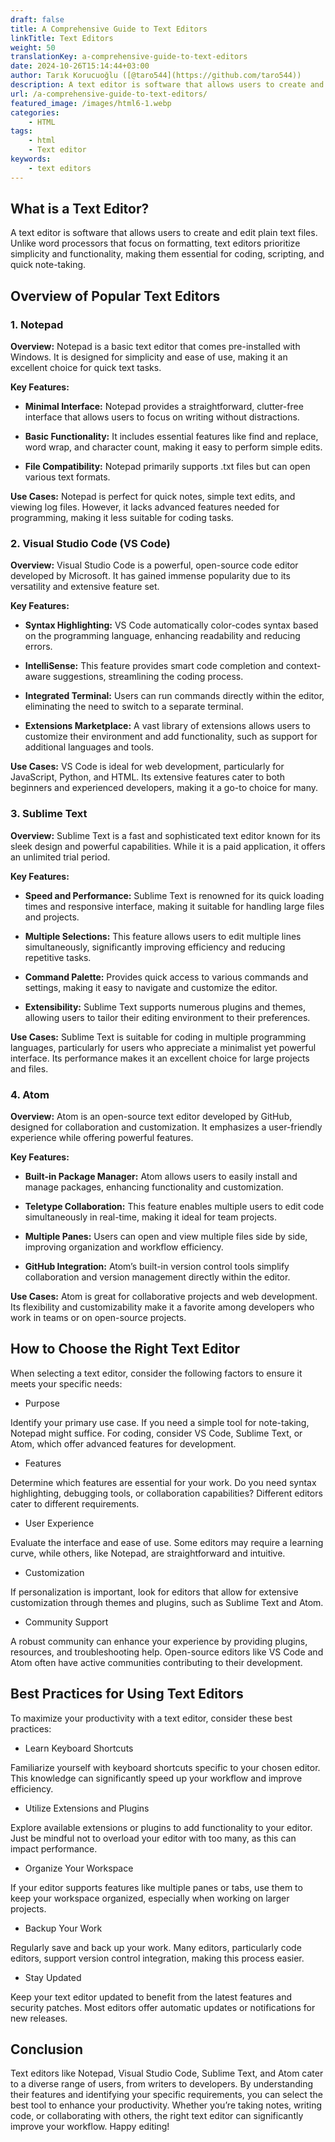 ```yaml
---
draft: false
title: A Comprehensive Guide to Text Editors
linkTitle: Text Editors
weight: 50
translationKey: a-comprehensive-guide-to-text-editors
date: 2024-10-26T15:14:44+03:00
author: Tarık Korucuoğlu ([@taro544](https://github.com/taro544))
description: A text editor is software that allows users to create and edit plain text files. Text editors prioritize simplicity and functionality
url: /a-comprehensive-guide-to-text-editors/
featured_image: /images/html6-1.webp
categories:
    - HTML
tags:
    - html
    - Text editor
keywords:
    - text editors
---
```

## What is a Text Editor?

A text editor is software that allows users to create and edit plain text files. Unlike word processors that focus on formatting, text editors prioritize simplicity and functionality, making them essential for coding, scripting, and quick note-taking.

## Overview of Popular Text Editors

### 1. Notepad

**Overview:** Notepad is a basic text editor that comes pre-installed with Windows. It is designed for simplicity and ease of use, making it an excellent choice for quick text tasks.

**Key Features:**

* **Minimal Interface:** Notepad provides a straightforward, clutter-free interface that allows users to focus on writing without distractions.

* **Basic Functionality:** It includes essential features like find and replace, word wrap, and character count, making it easy to perform simple edits.

* **File Compatibility:** Notepad primarily supports .txt files but can open various text formats.

**Use Cases:** Notepad is perfect for quick notes, simple text edits, and viewing log files. However, it lacks advanced features needed for programming, making it less suitable for coding tasks.

### 2. Visual Studio Code (VS Code)

**Overview:** Visual Studio Code is a powerful, open-source code editor developed by Microsoft. It has gained immense popularity due to its versatility and extensive feature set.

**Key Features:**

* **Syntax Highlighting:** VS Code automatically color-codes syntax based on the programming language, enhancing readability and reducing errors.

* **IntelliSense:** This feature provides smart code completion and context-aware suggestions, streamlining the coding process.

* **Integrated Terminal:** Users can run commands directly within the editor, eliminating the need to switch to a separate terminal.

* **Extensions Marketplace:** A vast library of extensions allows users to customize their environment and add functionality, such as support for additional languages and tools.

**Use Cases:** VS Code is ideal for web development, particularly for JavaScript, Python, and HTML. Its extensive features cater to both beginners and experienced developers, making it a go-to choice for many.

### 3. Sublime Text

**Overview:** Sublime Text is a fast and sophisticated text editor known for its sleek design and powerful capabilities. While it is a paid application, it offers an unlimited trial period.

**Key Features:**

* **Speed and Performance:** Sublime Text is renowned for its quick loading times and responsive interface, making it suitable for handling large files and projects.

* **Multiple Selections:** This feature allows users to edit multiple lines simultaneously, significantly improving efficiency and reducing repetitive tasks.

* **Command Palette:** Provides quick access to various commands and settings, making it easy to navigate and customize the editor.

* **Extensibility:** Sublime Text supports numerous plugins and themes, allowing users to tailor their editing environment to their preferences.

**Use Cases:** Sublime Text is suitable for coding in multiple programming languages, particularly for users who appreciate a minimalist yet powerful interface. Its performance makes it an excellent choice for large projects and files.

### 4. Atom

**Overview:** Atom is an open-source text editor developed by GitHub, designed for collaboration and customization. It emphasizes a user-friendly experience while offering powerful features.

**Key Features:**

* **Built-in Package Manager:** Atom allows users to easily install and manage packages, enhancing functionality and customization.

* **Teletype Collaboration:** This feature enables multiple users to edit code simultaneously in real-time, making it ideal for team projects.

* **Multiple Panes:** Users can open and view multiple files side by side, improving organization and workflow efficiency.

* **GitHub Integration:** Atom’s built-in version control tools simplify collaboration and version management directly within the editor.

**Use Cases:** Atom is great for collaborative projects and web development. Its flexibility and customizability make it a favorite among developers who work in teams or on open-source projects.

## How to Choose the Right Text Editor

When selecting a text editor, consider the following factors to ensure it meets your specific needs:

* Purpose

Identify your primary use case. If you need a simple tool for note-taking, Notepad might suffice. For coding, consider VS Code, Sublime Text, or Atom, which offer advanced features for development.

* Features

Determine which features are essential for your work. Do you need syntax highlighting, debugging tools, or collaboration capabilities? Different editors cater to different requirements.

* User Experience

Evaluate the interface and ease of use. Some editors may require a learning curve, while others, like Notepad, are straightforward and intuitive.

* Customization

If personalization is important, look for editors that allow for extensive customization through themes and plugins, such as Sublime Text and Atom.

* Community Support

A robust community can enhance your experience by providing plugins, resources, and troubleshooting help. Open-source editors like VS Code and Atom often have active communities contributing to their development.

## Best Practices for Using Text Editors

To maximize your productivity with a text editor, consider these best practices:

* Learn Keyboard Shortcuts

Familiarize yourself with keyboard shortcuts specific to your chosen editor. This knowledge can significantly speed up your workflow and improve efficiency.

* Utilize Extensions and Plugins

Explore available extensions or plugins to add functionality to your editor. Just be mindful not to overload your editor with too many, as this can impact performance.

* Organize Your Workspace

If your editor supports features like multiple panes or tabs, use them to keep your workspace organized, especially when working on larger projects.

* Backup Your Work

Regularly save and back up your work. Many editors, particularly code editors, support version control integration, making this process easier.

* Stay Updated

Keep your text editor updated to benefit from the latest features and security patches. Most editors offer automatic updates or notifications for new releases.

## Conclusion

Text editors like Notepad, Visual Studio Code, Sublime Text, and Atom cater to a diverse range of users, from writers to developers. By understanding their features and identifying your specific requirements, you can select the best tool to enhance your productivity. Whether you’re taking notes, writing code, or collaborating with others, the right text editor can significantly improve your workflow. Happy editing!
